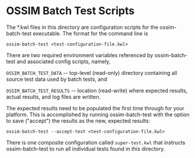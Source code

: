 # OSSIM Batch Test Scripts

The *.kwl files in this directory are configuration scripts for the ossim-batch-test executable. The format for the command line is
```
ossim-batch-test <test-configuration-file.kwl>
```
There are two required environment variables referenced by ossim-batch-test and associated config scripts, namely, 

`OSSIM_BATCH_TEST_DATA` -- top-level (read-only) directory containing all source test data used by batch tests, and 

`OSSIM_BATCH_TEST_RESULTS` -- location (read-write) where expected results, actual results, and log files are written.

The expected results need to be populated the first time through for your platform. This is accomplished by running ossim-batch-test with the option to save ("accept") the results as the new, expected results:

`ossim-batch-test --accept-test <test-configuration-file.kwl>`

There is one composite configuration called `super-test.kwl` that instructs ossim-batch-test to run all individual tests found in this directory. 
